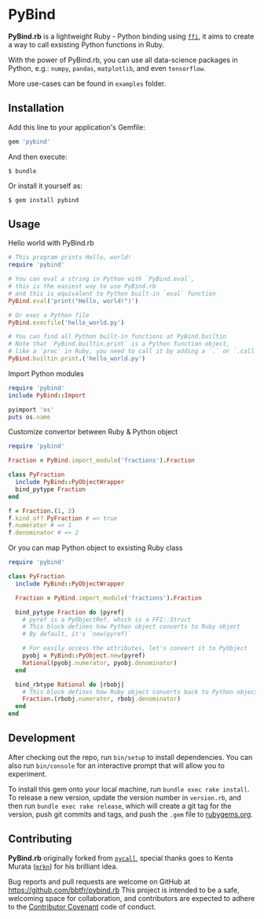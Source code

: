 # PyBind

**PyBind.rb** is a lightweight Ruby - Python binding using [`ffi`](https://github.com/ffi/ffi), it aims to create a way to call exsisting Python functions in Ruby.

With the power of PyBind.rb, you can use all data-science packages in Python, e.g.: `numpy`, `pandas`, `matplotlib`, and even `tensorflow`.

More use-cases can be found in `examples` folder.

## Installation

Add this line to your application's Gemfile:

```ruby
gem 'pybind'
```

And then execute:

    $ bundle

Or install it yourself as:

    $ gem install pybind

## Usage

Hello world with PyBind.rb

```ruby
# This program prints Hello, world!
require 'pybind'

# You can eval a string in Python with `PyBind.eval`, 
# this is the easiest way to use PyBind.rb
# and this is equivalent to Python built-in `eval` function
PyBind.eval('print("Hello, world!")')

# Or exec a Python file
PyBind.execfile('hello_world.py')

# You can find all Python built-in functions at PyBind.builtin
# Note that `PyBind.builtin.print` is a Python function object,
# like a `proc` in Ruby, you need to call it by adding a `.` or `.call`
PyBind.builtin.print.('hello_world.py')
``` 

Import Python modules

```ruby
require 'pybind'
include PyBind::Import

pyimport 'os'
puts os.name
```

Customize convertor between Ruby & Python object

```ruby
require 'pybind'

Fraction = PyBind.import_module('fractions').Fraction

class PyFraction
  include PyBind::PyObjectWrapper
  bind_pytype Fraction
end

f = Fraction.(1, 2)
f.kind_of? PyFraction # => true
f.numerator # => 1
f.denominator # => 2
```

Or you can map Python object to exsisting Ruby class

```ruby
require 'pybind'

class PyFraction
  include PyBind::PyObjectWrapper

  Fraction = PyBind.import_module('fractions').Fraction

  bind_pytype Fraction do |pyref|
    # pyref is a PyObjectRef, which is a FFI::Struct
    # This block defines how Python object converts to Ruby object
    # By default, it's `new(pyref)`

    # For easily access the attributes, let's convert it to PyObject
    pyobj = PyBind::PyObject.new(pyref)
    Rational(pyobj.numerator, pyobj.denominator)
  end

  bind_rbtype Rational do |rbobj|
    # This block defines how Ruby object converts back to Python object
    Fraction.(rbobj.numerator, rbobj.denominator)
  end
end
```

## Development

After checking out the repo, run `bin/setup` to install dependencies. You can also run `bin/console` for an interactive prompt that will allow you to experiment.

To install this gem onto your local machine, run `bundle exec rake install`. To release a new version, update the version number in `version.rb`, and then run `bundle exec rake release`, which will create a git tag for the version, push git commits and tags, and push the `.gem` file to [rubygems.org](https://rubygems.org).

## Contributing

**PyBind.rb** originally forked from [`pycall`](https://github.com/mrkn/pycall), special thanks goes to Kenta Murata ([`mrkn`](https://github.com/mrkn)) for his brilliant idea.

Bug reports and pull requests are welcome on GitHub at https://github.com/bbtfr/pybind.rb This project is intended to be a safe, welcoming space for collaboration, and contributors are expected to adhere to the [Contributor Covenant](http://contributor-covenant.org) code of conduct.


